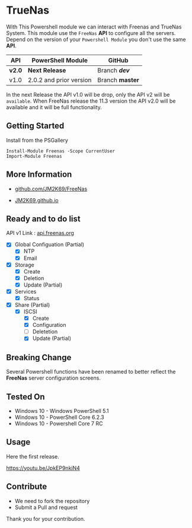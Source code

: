 # TrueNas

With This Powershell module we can interact with Freenas and TrueNas System. This module use the `FreeNas` **API** to configure all the servers. Depend on the version of your `Powershell Module` you don't use the same **API**.


|API      |PowerShell Module | GitHub|
|---------|---------|---------|
|**v2.0**     | **Next Release**        | Branch ***dev***|
|v1.0     |  2.0.2 and prior version       |Branch **master**|

In the next Release the API v1.0 will be drop, only the API v2 will be `available`. When FreeNas release the 11.3 version the API v2.0 will be available and it will be full functionality.

## Getting Started

Install from the PSGallery

    Install-Module Freenas -Scope CurrentUser
    Import-Module Freenas


## More Information

* [github.com/JM2K69/FreeNas](https://github.com/JM2K69/FreeNas)

* [JM2K69.github.io](https://JM2K69.github.io)

## Ready and to do list

API v1 Link : [api.freenas.org](http://api.freenas.org)

- [X] Global Configuation (Partial)
    - [x] NTP
    - [x] Email
- [x] Storage
    - [x] Create
    - [x] Deletion
    - [x] Update (Partial)
- [x] Services
    - [X] Status
- [x] Share (Partial)
    - [x] ISCSI
         - [x] Create
         - [x] Configuration
         - [ ] Deletetion
         - [x] Update (Partial)

## Breaking Change

Several Powershell functions have been renamed to better reflect the **FreeNas** server configuration screens.


## Tested On

* Windows 10 - Windows PowerShell 5.1
* Windows 10 - PowerShell Core 6.2.3
* Windows 10 - Powershell Core 7 RC


## Usage

Here the first release.

https://youtu.be/JpkEP9nkiN4

## Contribute

- We need to fork the repository
- Submit a Pull and request

Thank you for your contribution.
